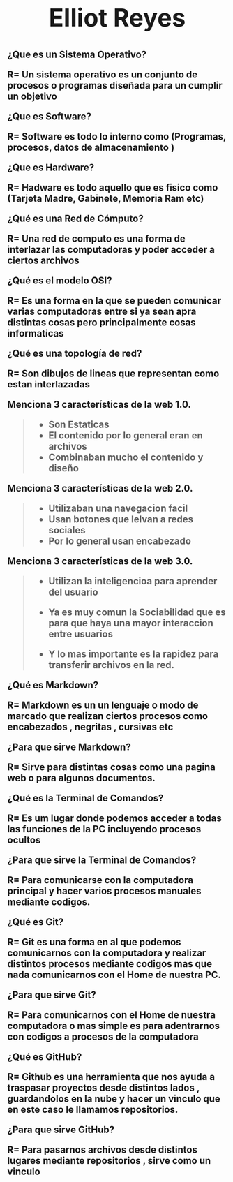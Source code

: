 
# <center><h1> Elliot Reyes </center>

<h2> 
¿Que es un Sistema Operativo?

R= Un sistema operativo es un conjunto de procesos o programas diseñada para un cumplir un objetivo 

¿Que es Software?

R= Software es todo lo interno como (Programas, procesos, datos de almacenamiento )

¿Que es Hardware?

R= Hadware es todo aquello que es fisico como (Tarjeta Madre, Gabinete, Memoria Ram etc)

¿Qué es una Red de Cómputo?

R= Una red de computo es una forma de interlazar las computadoras y poder acceder a ciertos archivos 

¿Qué es el modelo OSI?

R= Es una forma en la que se pueden comunicar varias computadoras entre si ya sean apra distintas cosas pero principalmente cosas informaticas 

¿Qué es una topología de red?

R= Son dibujos de lineas que representan como estan interlazadas 

Menciona 3 características de la web 1.0.
>
>- Son Estaticas
>- El contenido por lo general eran en archivos 
>- Combinaban mucho el contenido y diseño 

Menciona 3 características de la web 2.0.
>
>- Utilizaban una navegacion facil 
>- Usan botones que lelvan a redes sociales 
>- Por lo general usan encabezado 

Menciona 3 características de la web 3.0.
>
>- Utilizan la inteligencioa para aprender del usuario 
>
>- Ya es muy comun la Sociabilidad que es para que haya una mayor interaccion entre usuarios 
>
>- Y lo mas importante es la rapidez para transferir archivos en la red.

¿Qué es Markdown?

R= Markdown es un un lenguaje o modo de marcado que realizan ciertos procesos como encabezados , negritas , cursivas etc 

¿Para que sirve Markdown?

R= Sirve para distintas cosas como una pagina web o para algunos documentos.


¿Qué es la Terminal de Comandos?

R= Es um lugar donde podemos acceder a todas las funciones de la PC incluyendo procesos ocultos 


¿Para que sirve la Terminal de Comandos?

R= Para comunicarse con la computadora principal y hacer varios procesos manuales mediante codigos.

¿Qué es Git?

R= Git es una forma en al que podemos comunicarnos con la computadora y realizar distintos procesos mediante codigos mas que nada comunicarnos con el Home de nuestra PC.

¿Para que sirve Git?

R= Para comunicarnos con el Home de nuestra computadora o mas simple es para adentrarnos con codigos a procesos de la computadora

¿Qué es GitHub?

R= Github es una herramienta que nos ayuda a traspasar proyectos desde distintos lados , guardandolos en la nube y hacer un vinculo que en este caso le llamamos repositorios.

¿Para que sirve GitHub?

R= Para pasarnos archivos desde distintos lugares mediante repositorios , sirve como un vinculo 
